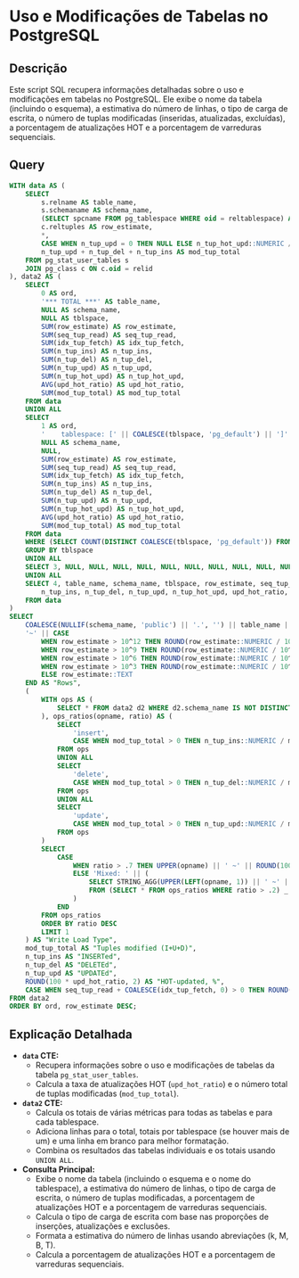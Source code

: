 # Uso e Modificações de Tabelas no PostgreSQL

## Descrição

Este script SQL recupera informações detalhadas sobre o uso e modificações em tabelas no PostgreSQL. Ele exibe o nome da tabela (incluindo o esquema), a estimativa do número de linhas, o tipo de carga de escrita, o número de tuplas modificadas (inseridas, atualizadas, excluídas), a porcentagem de atualizações HOT e a porcentagem de varreduras sequenciais.

## Query

```sql
WITH data AS (
    SELECT
        s.relname AS table_name,
        s.schemaname AS schema_name,
        (SELECT spcname FROM pg_tablespace WHERE oid = reltablespace) AS tblspace,
        c.reltuples AS row_estimate,
        *,
        CASE WHEN n_tup_upd = 0 THEN NULL ELSE n_tup_hot_upd::NUMERIC / n_tup_upd END AS upd_hot_ratio,
        n_tup_upd + n_tup_del + n_tup_ins AS mod_tup_total
    FROM pg_stat_user_tables s
    JOIN pg_class c ON c.oid = relid
), data2 AS (
    SELECT
        0 AS ord,
        '*** TOTAL ***' AS table_name,
        NULL AS schema_name,
        NULL AS tblspace,
        SUM(row_estimate) AS row_estimate,
        SUM(seq_tup_read) AS seq_tup_read,
        SUM(idx_tup_fetch) AS idx_tup_fetch,
        SUM(n_tup_ins) AS n_tup_ins,
        SUM(n_tup_del) AS n_tup_del,
        SUM(n_tup_upd) AS n_tup_upd,
        SUM(n_tup_hot_upd) AS n_tup_hot_upd,
        AVG(upd_hot_ratio) AS upd_hot_ratio,
        SUM(mod_tup_total) AS mod_tup_total
    FROM data
    UNION ALL
    SELECT
        1 AS ord,
        '    tablespace: [' || COALESCE(tblspace, 'pg_default') || ']' AS table_name,
        NULL AS schema_name,
        NULL,
        SUM(row_estimate) AS row_estimate,
        SUM(seq_tup_read) AS seq_tup_read,
        SUM(idx_tup_fetch) AS idx_tup_fetch,
        SUM(n_tup_ins) AS n_tup_ins,
        SUM(n_tup_del) AS n_tup_del,
        SUM(n_tup_upd) AS n_tup_upd,
        SUM(n_tup_hot_upd) AS n_tup_hot_upd,
        AVG(upd_hot_ratio) AS upd_hot_ratio,
        SUM(mod_tup_total) AS mod_tup_total
    FROM data
    WHERE (SELECT COUNT(DISTINCT COALESCE(tblspace, 'pg_default')) FROM data) > 1
    GROUP BY tblspace
    UNION ALL
    SELECT 3, NULL, NULL, NULL, NULL, NULL, NULL, NULL, NULL, NULL, NULL, NULL, NULL
    UNION ALL
    SELECT 4, table_name, schema_name, tblspace, row_estimate, seq_tup_read, idx_tup_fetch,
        n_tup_ins, n_tup_del, n_tup_upd, n_tup_hot_upd, upd_hot_ratio, mod_tup_total
    FROM data
)
SELECT
    COALESCE(NULLIF(schema_name, 'public') || '.', '') || table_name || COALESCE(' [' || tblspace || ']', '') AS "Table",
    '~' || CASE
        WHEN row_estimate > 10^12 THEN ROUND(row_estimate::NUMERIC / 10^12::NUMERIC, 0)::TEXT || 'T'
        WHEN row_estimate > 10^9 THEN ROUND(row_estimate::NUMERIC / 10^9::NUMERIC, 0)::TEXT || 'B'
        WHEN row_estimate > 10^6 THEN ROUND(row_estimate::NUMERIC / 10^6::NUMERIC, 0)::TEXT || 'M'
        WHEN row_estimate > 10^3 THEN ROUND(row_estimate::NUMERIC / 10^3::NUMERIC, 0)::TEXT || 'k'
        ELSE row_estimate::TEXT
    END AS "Rows",
    (
        WITH ops AS (
            SELECT * FROM data2 d2 WHERE d2.schema_name IS NOT DISTINCT FROM data2.schema_name AND d2.table_name = data2.table_name
        ), ops_ratios(opname, ratio) AS (
            SELECT
                'insert',
                CASE WHEN mod_tup_total > 0 THEN n_tup_ins::NUMERIC / mod_tup_total ELSE 0 END
            FROM ops
            UNION ALL
            SELECT
                'delete',
                CASE WHEN mod_tup_total > 0 THEN n_tup_del::NUMERIC / mod_tup_total ELSE 0 END
            FROM ops
            UNION ALL
            SELECT
                'update',
                CASE WHEN mod_tup_total > 0 THEN n_tup_upd::NUMERIC / mod_tup_total ELSE 0 END
            FROM ops
        )
        SELECT
            CASE
                WHEN ratio > .7 THEN UPPER(opname) || ' ~' || ROUND(100 * ratio, 2)::TEXT || '%'
                ELSE 'Mixed: ' || (
                    SELECT STRING_AGG(UPPER(LEFT(opname, 1)) || ' ~' || ROUND(100 * ratio, 2)::TEXT || '%', ', ' ORDER BY ratio DESC)
                    FROM (SELECT * FROM ops_ratios WHERE ratio > .2) _
                )
            END
        FROM ops_ratios
        ORDER BY ratio DESC
        LIMIT 1
    ) AS "Write Load Type",
    mod_tup_total AS "Tuples modified (I+U+D)",
    n_tup_ins AS "INSERTed",
    n_tup_del AS "DELETEd",
    n_tup_upd AS "UPDATEd",
    ROUND(100 * upd_hot_ratio, 2) AS "HOT-updated, %",
    CASE WHEN seq_tup_read + COALESCE(idx_tup_fetch, 0) > 0 THEN ROUND(100 * seq_tup_read::NUMERIC / (seq_tup_read + COALESCE(idx_tup_fetch, 0)), 2) ELSE 0 END AS "SeqScan, %"
FROM data2
ORDER BY ord, row_estimate DESC;
```

## Explicação Detalhada

* **`data` CTE:**
    * Recupera informações sobre o uso e modificações de tabelas da tabela `pg_stat_user_tables`.
    * Calcula a taxa de atualizações HOT (`upd_hot_ratio`) e o número total de tuplas modificadas (`mod_tup_total`).
* **`data2` CTE:**
    * Calcula os totais de várias métricas para todas as tabelas e para cada tablespace.
    * Adiciona linhas para o total, totais por tablespace (se houver mais de um) e uma linha em branco para melhor formatação.
    * Combina os resultados das tabelas individuais e os totais usando `UNION ALL`.
* **Consulta Principal:**
    * Exibe o nome da tabela (incluindo o esquema e o nome do tablespace), a estimativa do número de linhas, o tipo de carga de escrita, o número de tuplas modificadas, a porcentagem de atualizações HOT e a porcentagem de varreduras sequenciais.
    * Calcula o tipo de carga de escrita com base nas proporções de inserções, atualizações e exclusões.
    * Formata a estimativa do número de linhas usando abreviações (k, M, B, T).
    * Calcula a porcentagem de atualizações HOT e a porcentagem de varreduras sequenciais.
